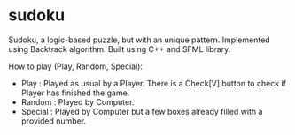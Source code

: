 # sudoku
Sudoku, a logic-based puzzle, but with an unique pattern. Implemented using Backtrack algorithm.
Built using C++ and SFML library.

How to play (Play, Random, Special):
- Play : Played as usual by a Player. There is a Check[V] button to check if Player has finished the game.
- Random : Played by Computer.
- Special : Played by Computer but a few boxes already filled with a provided number.
